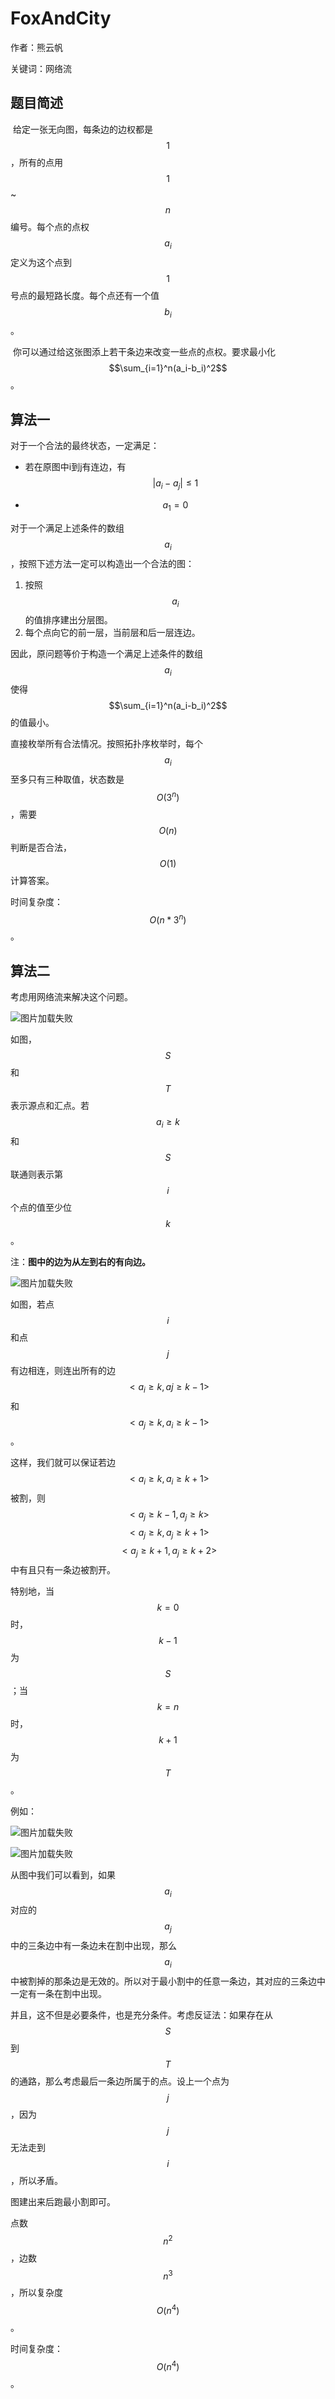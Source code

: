 # FoxAndCity

作者：熊云帆

关键词：网络流

## 题目简述

​	给定一张无向图，每条边的边权都是$$1$$，所有的点用$$1$$~$$n$$编号。每个点的点权$$a_i$$定义为这个点到$$1$$号点的最短路长度。每个点还有一个值$$b_i$$。

​	你可以通过给这张图添上若干条边来改变一些点的点权。要求最小化$$\sum_{i=1}^n(a_i-b_i)^2$$。

## 算法一

对于一个合法的最终状态，一定满足：

- 若在原图中i到j有连边，有$$|a_i-a_j| \leq 1$$


- $$a_1=0$$

对于一个满足上述条件的数组$$a_i$$，按照下述方法一定可以构造出一个合法的图：

1. 按照$$a_i$$的值排序建出分层图。
2. 每个点向它的前一层，当前层和后一层连边。

因此，原问题等价于构造一个满足上述条件的数组$$a_i$$使得$$\sum_{i=1}^n(a_i-b_i)^2$$的值最小。

直接枚举所有合法情况。按照拓扑序枚举时，每个$$a_i$$至多只有三种取值，状态数是$$O(3^n)$$，需要$$O(n)$$判断是否合法，$$O(1)$$计算答案。

时间复杂度：$$O(n*3^n)$$。

## 算法二

考虑用网络流来解决这个问题。

![图片加载失败](a.png)

如图，$$S​$$和$$T​$$表示源点和汇点。若$$a_i \geq k​$$和$$S​$$联通则表示第$$i​$$个点的值至少位$$k​$$。

注：**图中的边为从左到右的有向边。**

![图片加载失败](b.png)

如图，若点$$i$$和点$$j$$有边相连，则连出所有的边$$< a_i \geq k,aj \geq k-1 >$$和$$< a_j \geq k,a_i \geq k-1 >$$。

这样，我们就可以保证若边$$< a_i \geq k,a_i \geq k+1 >$$被割，则$$< a_j \geq k-1,a_j \geq k >$$ $$< a_j \geq k,a_j \geq k+1>$$ $$< a_j \geq k+1,a_j \geq k+2>$$中有且只有一条边被割开。

特别地，当$$k=0$$时，$$k-1$$为$$S$$；当$$k=n$$时，$$k+1$$为$$T$$。

例如：

![图片加载失败](c.png)

![图片加载失败](d.png)

从图中我们可以看到，如果$$a_i$$对应的$$a_j$$中的三条边中有一条边未在割中出现，那么$$a_i$$中被割掉的那条边是无效的。所以对于最小割中的任意一条边，其对应的三条边中一定有一条在割中出现。

并且，这不但是必要条件，也是充分条件。考虑反证法：如果存在从$$S$$到$$T$$的通路，那么考虑最后一条边所属于的点。设上一个点为$$j$$，因为$$j$$无法走到$$i$$，所以矛盾。

图建出来后跑最小割即可。

点数$$n^2$$，边数$$n^3$$，所以复杂度$$O(n^4)$$。

时间复杂度：$$O(n^4)$$。